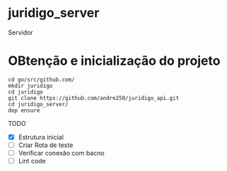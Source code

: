 # juridigo_server
Servidor


# OBtenção e inicialização do projeto

```
cd go/src/github.com/
mkdir juridigo
cd juridigo
git clone https://github.com/andre250/juridigo_api.git
cd juridigo_server/
dep ensure 
```


TODO
- [X] Estrutura inicial
- [ ] Criar Rota de teste
- [ ] Verificar conexão com bacno
- [ ] Lint code